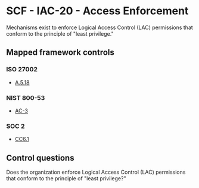 # SCF - IAC-20 - Access Enforcement
Mechanisms exist to enforce Logical Access Control (LAC) permissions that conform to the principle of "least privilege."
## Mapped framework controls
### ISO 27002
- [A.5.18](../iso27002/a-5.md#a518)
  
### NIST 800-53
- [AC-3](../nist80053/ac-3.md)
  
### SOC 2
- [CC6.1](../soc2/cc61.md)
  
## Control questions
Does the organization enforce Logical Access Control (LAC) permissions that conform to the principle of "least privilege?"
  